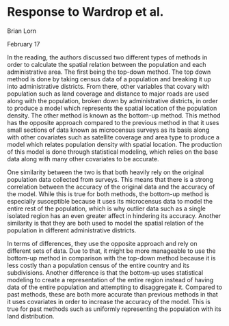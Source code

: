 # Response to Wardrop et al.
Brian Lorn

February 17

In the reading, the authors discussed two different types of methods in order to calculate the spatial relation between the population and each administrative area. The first being the top-down method. The top down method is done by taking census data of a population and breaking it up into administrative districts. From there, other variables that covary with population such as land coverage and distance to major roads are used along with the population, broken down by administrative districts, in order to produce a model which represents the spatial location of the population density. The other method is known as the bottom-up method. This method has the opposite approach compared to the previous method in that it uses small sections of data known as microcensus surveys as its basis along with other covariates such as satellite coverage and area type to produce a model which relates population density with spatial location. The production of this model is done through statistical modeling, which relies on the base data along with many other covariates to be accurate.

One similarity between the two is that both heavily rely on the original population data collected from surveys. This means that there is a strong correlation between the accuracy of the original data and the accuracy of the model. While this is true for both methods, the bottom-up method is especially susceptible because it uses its microcensus data to model the entire rest of the population, which is why outlier data such as a single isolated region has an even greater affect in hindering its accuracy. Another similarity is that they are both used to model the spatial relation of the population in different administrative districts.

In terms of differences, they use the opposite approach and rely on different sets of data. Due to that, it might be more manageable to use the bottom-up method in comparison with the top-down method because it is less costly than a population census of the entire country and its subdivisions. Another difference is that the bottom-up uses statistical modeling to create a representation of the entire region instead of having data of the entire population and attempting to disaggregate it. Compared to past methods, these are both more accurate than previous methods in that it uses covariates in order to increase the accuracy   of the model. This is true for past methods such as uniformly representing the population with its land distribution.
